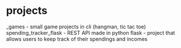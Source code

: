 # projects
_games - small game projects in cli (hangman, tic tac toe)\
spending_tracker_flask - REST API made in python flask - project that allows users to keep track of their spendings and incomes
